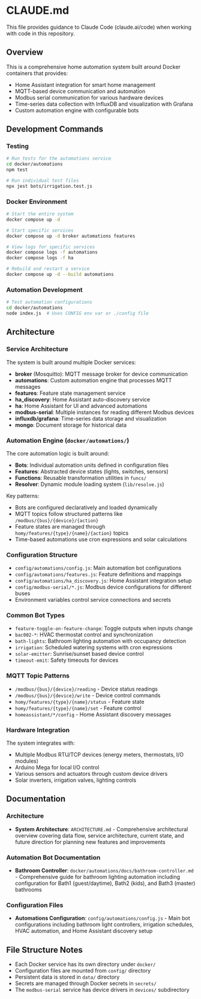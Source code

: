 # CLAUDE.md

This file provides guidance to Claude Code (claude.ai/code) when working with code in this repository.

## Overview

This is a comprehensive home automation system built around Docker containers that provides:
- Home Assistant integration for smart home management
- MQTT-based device communication and automation
- Modbus serial communication for various hardware devices
- Time-series data collection with InfluxDB and visualization with Grafana
- Custom automation engine with configurable bots

## Development Commands

### Testing
```bash
# Run tests for the automations service
cd docker/automations
npm test

# Run individual test files
npx jest bots/irrigation.test.js
```

### Docker Environment
```bash
# Start the entire system
docker compose up -d

# Start specific services
docker compose up -d broker automations features

# View logs for specific services
docker compose logs -f automations
docker compose logs -f ha

# Rebuild and restart a service
docker compose up -d --build automations
```

### Automation Development
```bash
# Test automation configurations
cd docker/automations
node index.js  # Uses CONFIG env var or ./config file
```

## Architecture

### Service Architecture
The system is built around multiple Docker services:

- **broker** (Mosquitto): MQTT message broker for device communication
- **automations**: Custom automation engine that processes MQTT messages
- **features**: Feature state management service
- **ha_discovery**: Home Assistant auto-discovery service
- **ha**: Home Assistant for UI and advanced automations
- **modbus-serial**: Multiple instances for reading different Modbus devices
- **influxdb/grafana**: Time-series data storage and visualization
- **mongo**: Document storage for historical data

### Automation Engine (`docker/automations/`)

The core automation logic is built around:

- **Bots**: Individual automation units defined in configuration files
- **Features**: Abstracted device states (lights, switches, sensors)
- **Functions**: Reusable transformation utilities in `funcs/`
- **Resolver**: Dynamic module loading system (`lib/resolve.js`)

Key patterns:
- Bots are configured declaratively and loaded dynamically
- MQTT topics follow structured patterns like `/modbus/{bus}/{device}/{action}`
- Feature states are managed through `homy/features/{type}/{name}/{action}` topics
- Time-based automations use cron expressions and solar calculations

### Configuration Structure

- `config/automations/config.js`: Main automation bot configurations
- `config/automations/features.js`: Feature definitions and mappings
- `config/automations/ha_discovery.js`: Home Assistant integration setup
- `config/modbus-serial/*.js`: Modbus device configurations for different buses
- Environment variables control service connections and secrets

### Common Bot Types

- `feature-toggle-on-feature-change`: Toggle outputs when inputs change
- `bac002-*`: HVAC thermostat control and synchronization
- `bath-lights`: Bathroom lighting automation with occupancy detection
- `irrigation`: Scheduled watering systems with cron expressions
- `solar-emitter`: Sunrise/sunset based device control
- `timeout-emit`: Safety timeouts for devices

### MQTT Topic Patterns

- `/modbus/{bus}/{device}/reading` - Device status readings
- `/modbus/{bus}/{device}/write` - Device control commands
- `homy/features/{type}/{name}/status` - Feature state
- `homy/features/{type}/{name}/set` - Feature control
- `homeassistant/*/config` - Home Assistant discovery messages

### Hardware Integration

The system integrates with:
- Multiple Modbus RTU/TCP devices (energy meters, thermostats, I/O modules)
- Arduino Mega for local I/O control
- Various sensors and actuators through custom device drivers
- Solar inverters, irrigation valves, lighting controls

## Documentation

### Architecture
- **System Architecture**: `ARCHITECTURE.md` - Comprehensive architectural overview covering data flow, service architecture, current state, and future direction for planning new features and improvements

### Automation Bot Documentation
- **Bathroom Controller**: `docker/automations/docs/bathroom-controller.md` - Comprehensive guide for bathroom lighting automation including configuration for Bath1 (guest/daytime), Bath2 (kids), and Bath3 (master) bathrooms

### Configuration Files
- **Automations Configuration**: `config/automations/config.js` - Main bot configurations including bathroom light controllers, irrigation schedules, HVAC automation, and Home Assistant discovery setup

## File Structure Notes

- Each Docker service has its own directory under `docker/`
- Configuration files are mounted from `config/` directory
- Persistent data is stored in `data/` directory
- Secrets are managed through Docker secrets in `secrets/`
- The `modbus-serial` service has device drivers in `devices/` subdirectory